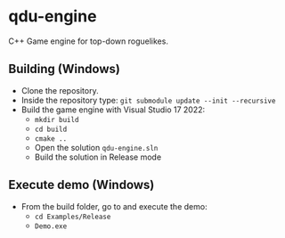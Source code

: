 # qdu-engine

C++ Game engine for top-down roguelikes.

## Building (Windows)

- Clone the repository.
- Inside the repository type: `git submodule update --init --recursive`
- Build the game engine with Visual Studio 17 2022:
  - `mkdir build`
  - `cd build`
  - `cmake ..`
  - Open the solution `qdu-engine.sln`
  - Build the solution in Release mode
  
## Execute demo (Windows)

- From the build folder, go to and execute the demo:
  - `cd Examples/Release`
  - `Demo.exe`